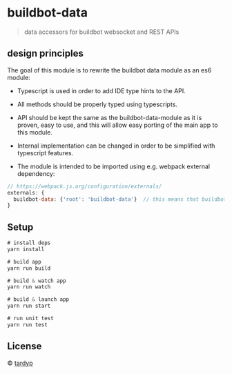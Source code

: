 # buildbot-data
> data accessors for buildbot websocket and REST APIs

## design principles

The goal of this module is to rewrite the buildbot data module as an es6 module:

- Typescript is used in order to add IDE type hints to the API.
- All methods should be properly typed using typescripts.
- API should be kept the same as the buildbot-data-module as it is proven, easy to use, and this will allow easy porting of the main app to this module.
- Internal implementation can be changed in order to be simplified with typescript features.

- The module is intended to be imported using e.g. webpack external dependency:

```javascript
// https://webpack.js.org/configuration/externals/
externals: {
  buildbot-data: {'root': 'buildbot-data'}  // this means that buildbot-data is available in window['buildbot-data']
}
```
## Setup

```js
# install deps
yarn install

# build app
yarn run build

# build & watch app
yarn run watch

# build & launch app
yarn run start

# run unit test
yarn run test
```

## License

&copy; [tardyp](mailto:tardyp@gmail.com)
